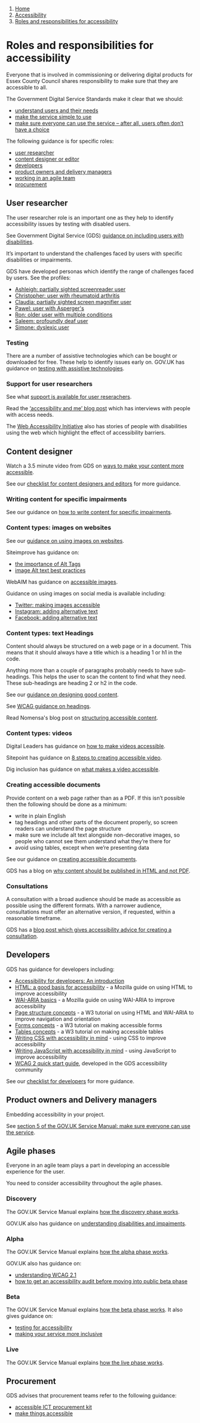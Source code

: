 1.  [Home](/docs/core/contents)
2.  [Accessibility](/docs/core/accessibility/overview)
3.  [Roles and responsibilities for accessibility](#)

# Roles and responsibilities for accessibility

Everyone that is involved in commissioning or delivering digital products for Essex County Council shares responsibility to make sure that they are accessible to all.

The Government Digital Service Standards make it clear that we should:
- [understand users and their needs](https://www.gov.uk/service-manual/service-standard/point-1-understand-user-needs)
- [make the service simple to use](https://www.gov.uk/service-manual/service-standard/point-4-make-the-service-simple-to-use)
- [make sure everyone can use the service – after all, users often don’t have a choice](https://www.gov.uk/service-manual/service-standard/point-5-make-sure-everyone-can-use-the-service)

The following guidance is for specific roles:
- [user researcher](#user-researcher)
- [content designer or editor](#content-designer)
- [developers](#developers)
- [product owners and delivery managers](#product-owners-and-delivery-managers)
- [working in an agile team](#agile-phases)
- [procurement](#procurement)

## User researcher

The user researcher role is an important one as they help to identify accessibility issues by testing with disabled users. 

See Government Digital Service (GDS) [guidance on including users with disabilities](https://www.gov.uk/service-manual/user-research/find-user-research-participants).

It’s important to understand the challenges faced by users with specific disabilities or impairments. 

GDS have developed personas which identify the range of challenges faced by users. See the profiles:

- [Ashleigh: partially sighted screenreader user](https://www.gov.uk/government/publications/understanding-disabilities-and-impairments-user-profiles/ashleigh-partially-sighted-screenreader-user)
- [Christopher: user with rheumatoid arthritis](https://www.gov.uk/government/publications/understanding-disabilities-and-impairments-user-profiles/christopher-user-with-rheumatoid-arthritis)
- [Claudia: partially sighted screen magnifier user](https://www.gov.uk/government/publications/understanding-disabilities-and-impairments-user-profiles/claudia-partially-sighted-screen-magnifier-user)
- [Pawel: user with Asperger's](https://www.gov.uk/government/publications/understanding-disabilities-and-impairments-user-profiles/pawel-user-with-aspergers)
- [Ron: older user with multiple conditions](https://www.gov.uk/government/publications/understanding-disabilities-and-impairments-user-profiles/ron-older-user-with-multiple-conditions)
- [Saleem: profoundly deaf user](https://www.gov.uk/government/publications/understanding-disabilities-and-impairments-user-profiles/saleem-profoundly-deaf-user)
- [Simone: dyslexic user](https://www.gov.uk/government/publications/understanding-disabilities-and-impairments-user-profiles/simone-dyslexic-user)

### Testing

There are a number of assistive technologies which can be bought or downloaded for free. These help to identify issues early on. GOV.UK has guidance on [testing with assistive technologies](https://www.gov.uk/service-manual/technology/testing-with-assistive-technologies).

### Support for user researchers

See what [support is available for user reserachers](support-for-user-researchers).

Read the [‘accessibility and me’ blog post](https://accessibility.blog.gov.uk/category/accessibility-and-me/) which has interviews with people with access needs.

The [Web Accessibility Initiative](https://www.w3.org/WAI/people-use-web/user-stories/) also has stories of people with disabilities using the web which highlight the effect of accessibility barriers.

## Content designer

Watch a 3.5 minute video from GDS on [ways to make your content more accessible](https://www.youtube.com/watch?v=lYZJKr8CX_U&list=PL5tovFCB3CsD_7_yeY1n6W4rxYkIupUln&index=6).

See our [checklist for content designers and editors](checklist-for-content-editors) for more guidance.

### Writing content for specific impairments

See our guidance on [how to write content for specific impairments](/docs/core/accessibility/examples-of-how-to-write-content-for-specific-impairments).

### Content types: images on websites

See our [guidance on using images on websites](using-images).

Siteimprove has guidance on:

- [the importance of Alt Tags](https://support.siteimprove.com/hc/en-gb/articles/114094069371-The-importance-of-Alt-Tags)
- [image Alt text best practices](https://support.siteimprove.com/hc/en-gb/articles/115000013031-Accessibility-Image-Alt-text-best-practices)

WebAIM has guidance on [accessible images](https://webaim.org/techniques/images/).

Guidance on using images on social media is available including:
- [Twitter: making images accessible](https://help.twitter.com/en/using-twitter/picture-descriptions)
- [Instagram: adding alternative text](https://help.instagram.com/503708446705527)
- [Facebook: adding alternative text](https://www.facebook.com/help/214124458607871)

### Content types: text Headings

Content should always be structured on a web page or in a document. This means that it should always have a title which is a heading 1 or h1 in the code.

Anything more than a couple of paragraphs probably needs to have sub-headings. This helps the user to scan the content to find what they need. These sub-headings are heading 2 or h2 in the code.

See our [guidance on designing good content](/docs/core/content/designing-content).

See [WCAG guidance on headings](http://www.w3.org/WAI/tutorials/page-structure/headings/).

Read Nomensa's blog post on [structuring accessible content](https://www.nomensa.com/blog/2017/how-structure-headings-web-accessibility).

### Content types: videos

Digital Leaders has guidance on [how to make videos accessible](https://digileaders.com/how-create-accessible-videos/).

Sitepoint has guidance on [8 steps to creating accessible video](https://www.sitepoint.com/accessible-video/).

Dig inclusion has guidance on [what makes a video accessible](https://diginclusion.com/resources/what-makes-a-video-accessible/?cn-reloaded=1&cn-reloaded=1).

### Creating accessible documents

Provide content on a web page rather than as a PDF. If this isn’t possible then the following should be done as a minimum:
- write in plain English
- tag headings and other parts of the document properly, so screen readers can understand the page structure
- make sure we include alt text alongside non-decorative images, so people who cannot see them understand what they’re there for
- avoid using tables, except when we’re presenting data

See our guidance on [creating accessible documents](creating-an-accessible-pdf).

GDS has a blog on [why content should be published in HTML and not PDF](https://gds.blog.gov.uk/2018/07/16/why-gov-uk-content-should-be-published-in-html-and-not-pdf/).

### Consultations

A consultation with a broad audience should be made as accessible as possible using the different formats. With a narrower audience, consultations must offer an alternative version, if requested, within a reasonable timeframe.

GDS has a [blog post which gives accessibility advice for creating a consultation](https://gds.blog.gov.uk/2018/09/13/accessibility-advice-when-creating-a-uk-government-consultation/).

## Developers

GDS has guidance for developers including:

*   [Accessibility for developers: An introduction](https://www.gov.uk/service-manual/technology/accessibility-for-developers-an-introduction)
*   [HTML: a good basis for accessibility](https://developer.mozilla.org/en-US/docs/Learn/Accessibility/HTML)  \- a Mozilla guide on using HTML to improve accessibility
*   [WAI-ARIA basics](https://developer.mozilla.org/en-US/docs/Learn/Accessibility/WAI-ARIA_basics)  \- a Mozilla guide on using WAI-ARIA to improve accessibility
*   [Page structure concepts](https://www.w3.org/WAI/tutorials/page-structure/)  \- a W3 tutorial on using HTML and WAI-ARIA to improve navigation and orientation
*   [Forms concepts](https://www.w3.org/WAI/tutorials/forms/)  \- a W3 tutorial on making accessible forms
*   [Tables concepts](https://www.w3.org/WAI/tutorials/tables/)  \- a W3 tutorial on making accessible tables
*   [Writing CSS with accessibility in mind](https://medium.com/@matuzo/writing-css-with-accessibility-in-mind-8514a0007939)  \- using CSS to improve accessibility
*   [Writing JavaScript with accessibility in mind](https://medium.com/@matuzo/writing-javascript-with-accessibility-in-mind-a1f6a5f467b9)  \- using JavaScript to improve accessibility
*   [WCAG 2 quick start guide](https://aduggin.github.io/wcag/), developed in the GDS accessibility community

See our [checklist for developers](checklist-for-developers) for more guidance.

## Product owners and Delivery managers 

Embedding accessibility in your project.

See [section 5 of the GOV.UK Service Manual: make sure everyone can use the service](https://www.gov.uk/service-manual/service-standard/point-5-make-sure-everyone-can-use-the-service).  

## Agile phases

Everyone in an agile team plays a part in developing an accessible experience for the user. 

You need to consider accessibility throughout the agile phases. 

### Discovery

The GOV.UK Service Manual explains [how the discovery phase works](https://www.gov.uk/service-manual/agile-delivery/how-the-discovery-phase-works).

GOV.UK also has guidance on [understanding disabilities and impaiments](https://www.gov.uk/government/publications/understanding-disabilities-and-impairments-user-profiles).

### Alpha

The GOV.UK Service Manual explains [how the alpha phase works](https://www.gov.uk/service-manual/agile-delivery/how-the-alpha-phase-works).

GOV.UK also has guidance on:
- [understanding WCAG 2.1](https://www.gov.uk/service-manual/helping-people-to-use-your-service/understanding-wcag)
- [how to get an accessibility audit before moving into public beta phase](https://www.gov.uk/service-manual/helping-people-to-use-your-service/testing-for-accessibility#getting-an-accessibility-audit)

### Beta

The GOV.UK Service Manual explains [how the beta phase works](https://www.gov.uk/service-manual/agile-delivery/how-the-beta-phase-works). It also gives guidance on:
- [testing for accessibility](https://www.gov.uk/service-manual/helping-people-to-use-your-service/testing-for-accessibility)
- [making your service more inclusive](https://www.gov.uk/service-manual/design/making-your-service-more-inclusive)

### Live

The GOV.UK Service Manual explains [how the live phase works](https://www.gov.uk/service-manual/agile-delivery/how-the-live-phase-works).

## Procurement

GDS advises that procurement teams refer to the following guidance:
- [accessible ICT procurement kit](http://mandate376.standards.eu/)
- [make things accessible](https://www.gov.uk/guidance/make-things-accessible)





